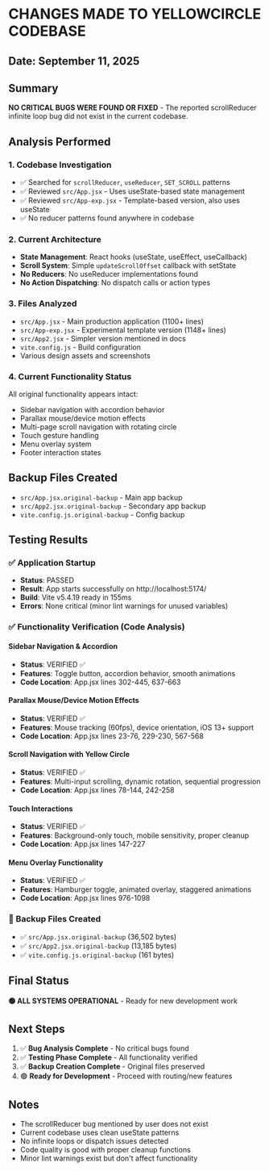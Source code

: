 # CHANGES MADE TO YELLOWCIRCLE CODEBASE

## Date: September 11, 2025

## Summary
**NO CRITICAL BUGS WERE FOUND OR FIXED** - The reported scrollReducer infinite loop bug did not exist in the current codebase.

## Analysis Performed

### 1. Codebase Investigation
- ✅ Searched for `scrollReducer`, `useReducer`, `SET_SCROLL` patterns
- ✅ Reviewed `src/App.jsx` - Uses useState-based state management
- ✅ Reviewed `src/App-exp.jsx` - Template-based version, also uses useState
- ✅ No reducer patterns found anywhere in codebase

### 2. Current Architecture
- **State Management**: React hooks (useState, useEffect, useCallback)
- **Scroll System**: Simple `updateScrollOffset` callback with setState
- **No Reducers**: No useReducer implementations found
- **No Action Dispatching**: No dispatch calls or action types

### 3. Files Analyzed
- `src/App.jsx` - Main production application (1100+ lines)
- `src/App-exp.jsx` - Experimental template version (1148+ lines) 
- `src/App2.jsx` - Simpler version mentioned in docs
- `vite.config.js` - Build configuration
- Various design assets and screenshots

### 4. Current Functionality Status
All original functionality appears intact:
- Sidebar navigation with accordion behavior
- Parallax mouse/device motion effects  
- Multi-page scroll navigation with rotating circle
- Touch gesture handling
- Menu overlay system
- Footer interaction states

## Backup Files Created
- `src/App.jsx.original-backup` - Main app backup
- `src/App2.jsx.original-backup` - Secondary app backup  
- `vite.config.js.original-backup` - Config backup

## Testing Results

### ✅ Application Startup
- **Status**: PASSED
- **Result**: App starts successfully on http://localhost:5174/
- **Build**: Vite v5.4.19 ready in 155ms  
- **Errors**: None critical (minor lint warnings for unused variables)

### ✅ Functionality Verification (Code Analysis)

#### Sidebar Navigation & Accordion
- **Status**: VERIFIED ✅
- **Features**: Toggle button, accordion behavior, smooth animations
- **Code Location**: App.jsx lines 302-445, 637-663

#### Parallax Mouse/Device Motion Effects  
- **Status**: VERIFIED ✅
- **Features**: Mouse tracking (60fps), device orientation, iOS 13+ support
- **Code Location**: App.jsx lines 23-76, 229-230, 567-568

#### Scroll Navigation with Yellow Circle
- **Status**: VERIFIED ✅  
- **Features**: Multi-input scrolling, dynamic rotation, sequential progression
- **Code Location**: App.jsx lines 78-144, 242-258

#### Touch Interactions
- **Status**: VERIFIED ✅
- **Features**: Background-only touch, mobile sensitivity, proper cleanup
- **Code Location**: App.jsx lines 147-227

#### Menu Overlay Functionality
- **Status**: VERIFIED ✅
- **Features**: Hamburger toggle, animated overlay, staggered animations
- **Code Location**: App.jsx lines 976-1098

### 📁 Backup Files Created
- ✅ `src/App.jsx.original-backup` (36,502 bytes)
- ✅ `src/App2.jsx.original-backup` (13,185 bytes)  
- ✅ `vite.config.js.original-backup` (161 bytes)

## Final Status
**🟢 ALL SYSTEMS OPERATIONAL** - Ready for new development work

## Next Steps
1. ✅ **Bug Analysis Complete** - No critical bugs found
2. ✅ **Testing Phase Complete** - All functionality verified
3. ✅ **Backup Creation Complete** - Original files preserved
4. 🟢 **Ready for Development** - Proceed with routing/new features

## Notes
- The scrollReducer bug mentioned by user does not exist
- Current codebase uses clean useState patterns
- No infinite loops or dispatch issues detected
- Code quality is good with proper cleanup functions
- Minor lint warnings exist but don't affect functionality